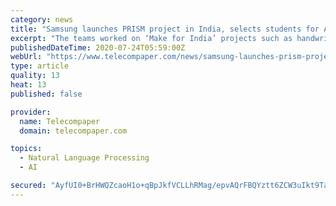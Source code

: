 ```yaml
---
category: news
title: "Samsung launches PRISM project in India, selects students for AI, IoT, 5G research"
excerpt: "The teams worked on ‘Make for India’ projects such as handwriting recognition for Indian languages and AI-based Indian language translation. Some teams worked on research projects such as intelligent navigation via in-home object recognition and ..."
publishedDateTime: 2020-07-24T05:59:00Z
webUrl: "https://www.telecompaper.com/news/samsung-launches-prism-project-in-india-selects-students-for-ai-iot-5g-research--1347788"
type: article
quality: 13
heat: 13
published: false

provider:
  name: Telecompaper
  domain: telecompaper.com

topics:
  - Natural Language Processing
  - AI

secured: "AyfUI0+BrHWQZcaoH1o+qBpJkfVCLLhRMag/epvAQrFBQYztt6ZCW3uIkt9TaYFun2oH3gDw+Cw91IrtTM8d0ygOQOINqCBBozT5XEtSSX9/0NjB/2sJ+J/TLMy7pwErQnecYUxvq0KlK3eqn886IFIAirPPul2QsHPvkF2MqE4Zsi7wHeVfS4e8kvhmyt7mzqnoOYnol+Zee4cIHXl0ff0LnuDzrz+WpKFto7RbYbNuzwYcPT4dKrz6mQ996ifJ75isRJgY27M/r6V9e8NoKo86cc3ckxTezjev51r8puhWZRWO5EKD2c81jA3ZRM8PL+OVCDLhLXcj4ra76Wn1wA==;f6hmP7hU0psLCW1lk7j5vQ=="
---
```


